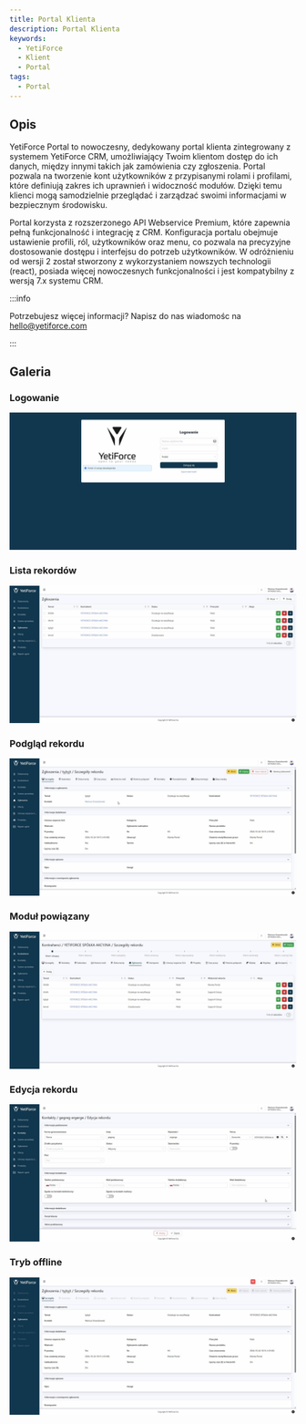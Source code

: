 ```yaml
---
title: Portal Klienta
description: Portal Klienta
keywords:
  - YetiForce
  - Klient
  - Portal
tags:
  - Portal
---
```


## Opis

YetiForce Portal to nowoczesny, dedykowany portal klienta zintegrowany z systemem YetiForce CRM, umożliwiający Twoim klientom dostęp do ich danych, między innymi takich jak zamówienia czy zgłoszenia. Portal pozwala na tworzenie kont użytkowników z przypisanymi rolami i profilami, które definiują zakres ich uprawnień i widoczność modułów. Dzięki temu klienci mogą samodzielnie przeglądać i zarządzać swoimi informacjami w bezpiecznym środowisku.

Portal korzysta z rozszerzonego API Webservice Premium, które zapewnia pełną funkcjonalność i integrację z CRM. Konfiguracja portalu obejmuje ustawienie profili, ról, użytkowników oraz menu, co pozwala na precyzyjne dostosowanie dostępu i interfejsu do potrzeb użytkowników. W odróżnieniu od wersji 2 został stworzony z wykorzystaniem nowszych technologii (react), posiada więcej nowoczesnych funkcjonalności i jest kompatybilny z wersją 7.x systemu CRM.

:::info

Potrzebujesz więcej informacji? Napisz do nas wiadomośc na hello@yetiforce.com

:::

## Galeria

### Logowanie

![Logowanie](login.jpg)

### Lista rekordów

![Lista rekordów](list.jpg)

### Podgląd rekordu

![Podgląd rekordu](detail.jpg)

### Moduł powiązany

![Moduł powiązany](detail_releted.jpg)

### Edycja rekordu

![Edycja rekordu](edit.jpg)

### Tryb offline

![offline](offline.jpg)
